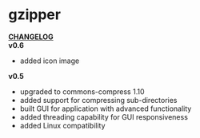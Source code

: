 # gzipper

<u><b>CHANGELOG</b></u><br>
<b>v0.6</b>
<ul>
<li>added icon image</li>
</ul>
<b>v0.5</b>
<ul>
<li>upgraded to commons-compress 1.10<br></li>
<li>added support for compressing sub-directories<br></li>
<li>built GUI for application with advanced functionality<br></li>
<li>added threading capability for GUI responsiveness<br></li>
<li>added Linux compatibility<br></li>
</ul>
